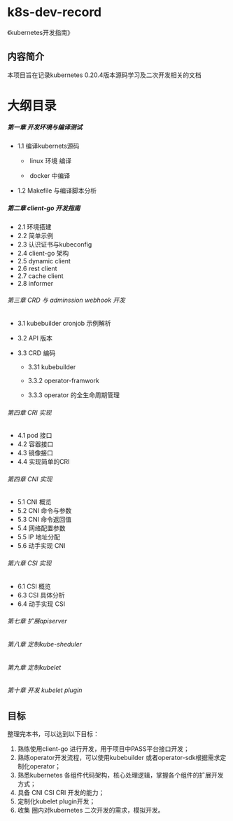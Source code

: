 #  k8s-dev-record  
《kubernetes开发指南》

## 内容简介

本项目旨在记录kubernetes 0.20.4版本源码学习及二次开发相关的文档

# 大纲目录

#####    第一章 开发环境与编译测试

- 1.1 编译kubernets源码

  - ​      linux 环境 编译

  - ​       docker 中编译               

-  1.2  Makefile 与编译脚本分析

#####  第二章  client-go 开发指南

- 2.1  环境搭建
- 2.2 简单示例
- 2.3 认识证书与kubeconfig
- 2.4 client-go  架构
- 2.5 dynamic client
- 2.6 rest client
- 2.7 cache client
- 2.8 informer 

###### 第三章  CRD 与  adminssion webhook 开发

- 3.1   kubebuilder cronjob 示例解析

- 3.2  API 版本

- 3.3 CRD  编码

  - 3.31  kubebuilder  

  - 3.3.2  operator-framwork

  -  3.3.3   operator 的全生命周期管理

    

###### 第四章  CRI 实现

- 4.1 pod 接口
- 4.2 容器接口 
- 4.3 镜像接口
- 4.4 实现简单的CRI 

###### 第四章  CNI  实现

- 5.1 CNI  概览
- 5.2 CNI   命令与参数
- 5.3 CNI  命令返回值
- 5.4  网络配置参数
- 5.5  IP 地址分配
- 5.6 动手实现 CNI

###### 第六章  CSI  实现

- 6.1   CSI   概览
- 6.3    CSI 具体分析
- 6.4    动手实现  CSI 

###### 第七章  扩展apiserver

###### 第八章 定制kube-sheduler

###### 第九章  定制kubelet

###### 第十章  开发 kubelet plugin 

## 目标

整理完本书，可以达到以下目标：

1.  熟练使用client-go 进行开发，用于项目中PASS平台接口开发；
2.  熟练operator开发流程，可以使用kubebuilder 或者operator-sdk根据需求定制化operator；
3. 熟悉kubernetes 各组件代码架构，核心处理逻辑，掌握各个组件的扩展开发方式；
4. 具备 CNI  CSI CRI  开发的能力；
5. 定制化kubelet plugin开发；
6. 收集 圈内对kubernetes  二次开发的需求，模拟开发。





















